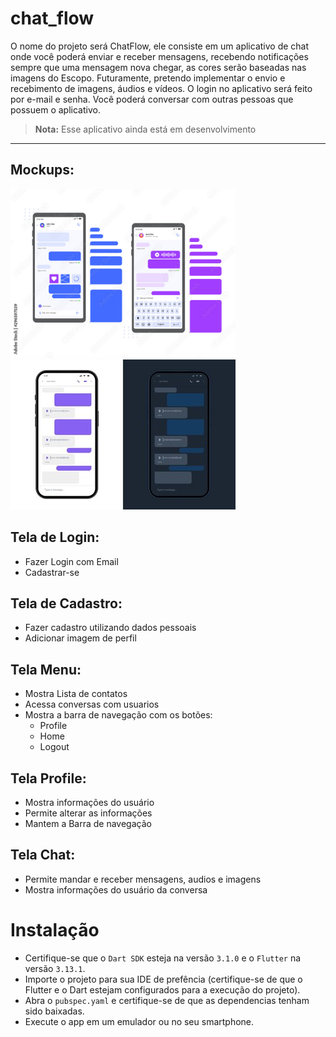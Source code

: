 # chat_flow

O nome do projeto será ChatFlow, ele consiste em um aplicativo de chat onde você poderá enviar e receber mensagens, recebendo notificações sempre que uma mensagem nova chegar, as cores serão baseadas nas imagens do Escopo. Futuramente, pretendo implementar o envio e recebimento de imagens, áudios e vídeos. O login no aplicativo será feito por e-mail e senha. Você poderá conversar com outras pessoas que possuem o aplicativo.
>**Nota:** Esse aplicativo ainda está em desenvolvimento

---

## Mockups:

<img src="/assets/ChatFlowMockup1.jpg" height=270>

<img src="/assets/ChatFlowMockup2.jpg">

## Tela de Login:
- Fazer Login com Email
- Cadastrar-se

## Tela de Cadastro:
- Fazer cadastro utilizando dados pessoais
- Adicionar imagem de perfil

## Tela Menu:
- Mostra Lista de contatos
- Acessa conversas com usuarios
- Mostra a barra de navegação com os botões:
  - Profile
  - Home
  - Logout

## Tela Profile:
- Mostra informações do usuário
- Permite alterar as informações
- Mantem a Barra de navegação

## Tela Chat:
- Permite mandar e receber mensagens, audios e imagens
- Mostra informações do usuário da conversa

# Instalação

- Certifique-se que o `Dart SDK` esteja na versão `3.1.0` e o `Flutter` na versão `3.13.1`.
- Importe o projeto para sua IDE de prefência (certifique-se de que o Flutter e o Dart estejam configurados para a execução do projeto).
- Abra o `pubspec.yaml` e certifique-se de que as dependencias tenham sido baixadas.
- Execute o app em um emulador ou no seu smartphone.
